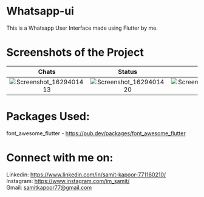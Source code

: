 # Whatsapp-ui

This is a Whatsapp User Interface made using Flutter by me.

# Screenshots of the Project

Chats            |  Status                   | Calls               
:-------------------------:|:-------------------------:|:-------------------------:|
![Screenshot_1629401413](https://user-images.githubusercontent.com/77121931/130132536-00045dbf-590a-4a24-a804-475bcba36816.png)|![Screenshot_1629401420](https://user-images.githubusercontent.com/77121931/130132553-c1970a5a-9cb5-4703-b0ac-c8e92e5e2673.png)|![Screenshot_1629401423](https://user-images.githubusercontent.com/77121931/130132564-bff61d11-7937-4fcb-8700-4b36443bae47.png)





# Packages Used: 
font_awesome_flutter - https://pub.dev/packages/font_awesome_flutter <br />

# Connect with me on:
Linkedin: https://www.linkedin.com/in/samit-kapoor-771160210/ <br />
Instagram: https://www.instagram.com/im_samit/ <br />
Gmail: samitkapoor77@gmail.com
